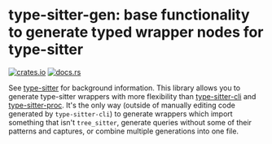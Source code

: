 # type-sitter-gen: base functionality to generate typed wrapper nodes for type-sitter

[![crates.io](https://img.shields.io/crates/v/type-sitter-gen.svg)](https://crates.io/crates/type-sitter-gen)
[![docs.rs](https://img.shields.io/docsrs/type-sitter-gen)](https://docs.rs/type-sitter-gen)

See [type-sitter](https://github.com/Jakobeha/type-sitter#readme) for background information. This library allows you to generate type-sitter wrappers with more flexibility than [type-sitter-cli](https://crates.io/crates/type-sitter-cli) and [type-sitter-proc](https://crates.io/crates/type-sitter-proc). It's the only way (outside of manually editing code generated by `type-sitter-cli`) to generate wrappers which import something that isn't `tree_sitter`, generate queries without some of their patterns and captures, or combine multiple generations into one file.